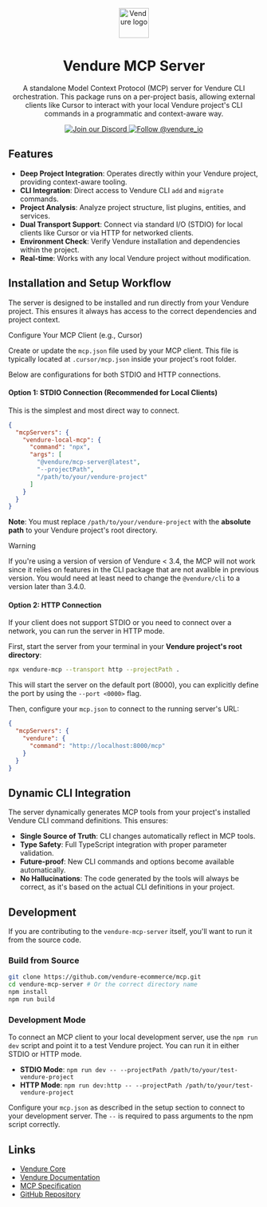 <p align="center">
  <a href="https://vendure.io">
    <img alt="Vendure logo" height="60" width="auto" src="https://a.storyblok.com/f/192301/252x200/c6608214a9/brand-icon-primary.svg">
  </a>
</p>

<h1 align="center">
  Vendure MCP Server
</h1>
<p align="center">
    A standalone Model Context Protocol (MCP) server for Vendure CLI orchestration. This package runs on a per-project basis, allowing external clients like Cursor to interact with your local Vendure project's CLI commands in a programmatic and context-aware way.

</p>

<p align="center">
  <a href="https://vendure.io/community">
    <img src="https://img.shields.io/badge/join-our%20discord-7289DA.svg" alt="Join our Discord" />
  </a>
  <a href="https://twitter.com/intent/follow?screen_name=vendure_io">
    <img src="https://img.shields.io/twitter/follow/vendure_io" alt="Follow @vendure_io" />
  </a>
</p>


## Features

- **Deep Project Integration**: Operates directly within your Vendure project, providing context-aware tooling.
- **CLI Integration**: Direct access to Vendure CLI `add` and `migrate` commands.
- **Project Analysis**: Analyze project structure, list plugins, entities, and services.
- **Dual Transport Support**: Connect via standard I/O (STDIO) for local clients like Cursor or via HTTP for networked clients.
- **Environment Check**: Verify Vendure installation and dependencies within the project.
- **Real-time**: Works with any local Vendure project without modification.

## Installation and Setup Workflow

The server is designed to be installed and run directly from your Vendure project. This ensures it always has access to the correct dependencies and project context.

Configure Your MCP Client (e.g., Cursor)

Create or update the `mcp.json` file used by your MCP client. This file is typically located at `.cursor/mcp.json` inside your project's root folder.

Below are configurations for both STDIO and HTTP connections.

#### Option 1: STDIO Connection (Recommended for Local Clients)

This is the simplest and most direct way to connect.

```json
{
  "mcpServers": {
    "vendure-local-mcp": {
      "command": "npx",
      "args": [
        "@vendure/mcp-server@latest",
        "--projectPath",
        "/path/to/your/vendure-project"
      ]
    }
  }
}
```
**Note**: You must replace `/path/to/your/vendure-project` with the **absolute path** to your Vendure project's root directory.

> [!WARNING]
> If you're using a version of version of Vendure < 3.4, the MCP will not work since it relies on features in the CLI package that are not avalible in previous version. 
> You would need at least need to change the `@vendure/cli` to a version later than 3.4.0.

#### Option 2: HTTP Connection

If your client does not support STDIO or you need to connect over a network, you can run the server in HTTP mode.

First, start the server from your terminal in your **Vendure project's root directory**:
```bash
npx vendure-mcp --transport http --projectPath .
```
This will start the server on the default port (8000), you can explicitly define the port by using the `--port <0000>` flag.

Then, configure your `mcp.json` to connect to the running server's URL:
```json
{
  "mcpServers": {
    "vendure": {
      "command": "http://localhost:8000/mcp"
    }
  }
}
```

## Dynamic CLI Integration
The server dynamically generates MCP tools from your project's installed Vendure CLI command definitions. This ensures:
- **Single Source of Truth**: CLI changes automatically reflect in MCP tools.
- **Type Safety**: Full TypeScript integration with proper parameter validation.
- **Future-proof**: New CLI commands and options become available automatically.
- **No Hallucinations**: The code generated by the tools will always be correct, as it's based on the actual CLI definitions in your project.

## Development

If you are contributing to the `vendure-mcp-server` itself, you'll want to run it from the source code.

### Build from Source
```bash
git clone https://github.com/vendure-ecommerce/mcp.git
cd vendure-mcp-server # Or the correct directory name
npm install
npm run build
```

### Development Mode
To connect an MCP client to your local development server, use the `npm run dev` script and point it to a test Vendure project. You can run it in either STDIO or HTTP mode.

- **STDIO Mode**: `npm run dev -- --projectPath /path/to/your/test-vendure-project`
- **HTTP Mode**: `npm run dev:http -- --projectPath /path/to/your/test-vendure-project`

Configure your `mcp.json` as described in the setup section to connect to your development server. The `--` is required to pass arguments to the npm script correctly.

## Links

-   [Vendure Core](https://github.com/vendure-ecommerce/vendure)
-   [Vendure Documentation](https://www.vendure.io/docs/)
-   [MCP Specification](https://spec.modelcontextprotocol.io/)
-   [GitHub Repository](https://github.com/vendure-ecommerce/mcp)